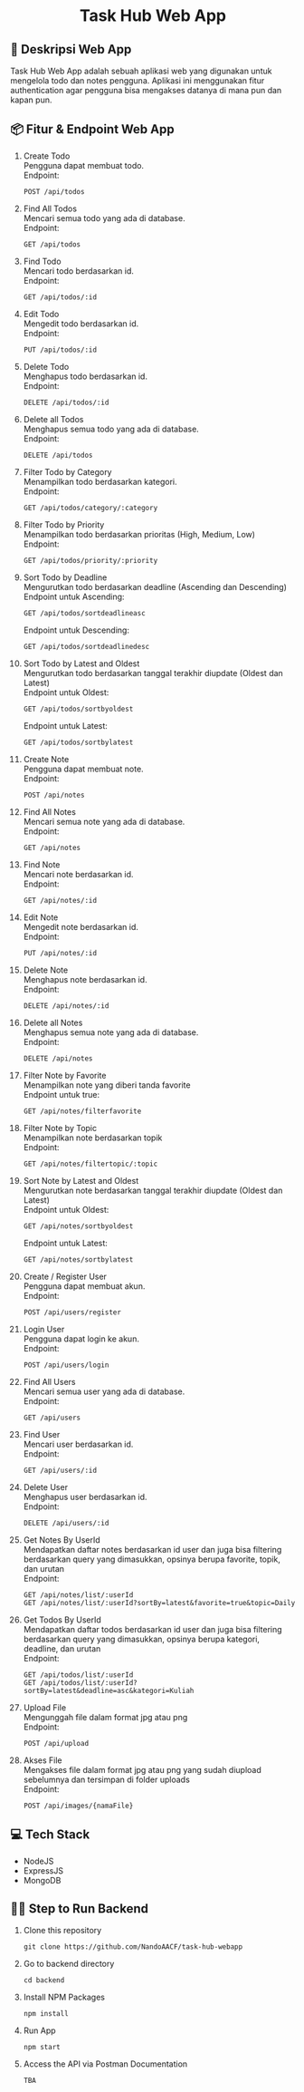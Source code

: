 <h1 align="center">
    Task Hub Web App
</h1>

## 📝 Deskripsi Web App
Task Hub Web App adalah sebuah aplikasi web yang digunakan untuk mengelola todo dan notes pengguna. Aplikasi ini menggunakan fitur authentication agar pengguna bisa mengakses datanya di mana pun dan kapan pun. 

## 📦 Fitur & Endpoint Web App
1. Create Todo <br>
    Pengguna dapat membuat todo. <br>
    Endpoint: <br>
    ````````````
    POST /api/todos
    ````````````
2. Find All Todos <br>
    Mencari semua todo yang ada di database. <br>
    Endpoint: <br>
    ````````````
    GET /api/todos
    ````````````
3. Find Todo <br>
    Mencari todo berdasarkan id. <br>
    Endpoint: <br>
    ````````````
    GET /api/todos/:id
    ````````````
4. Edit Todo <br>
    Mengedit todo berdasarkan id. <br>
    Endpoint: <br>
    ````````````
    PUT /api/todos/:id
    ````````````
5. Delete Todo <br>
    Menghapus todo berdasarkan id. <br>
    Endpoint: <br>
    ````````````
    DELETE /api/todos/:id
    ````````````
6. Delete all Todos <br>
    Menghapus semua todo yang ada di database. <br>
    Endpoint: <br>
    ````````````
    DELETE /api/todos
    ````````````
7. Filter Todo by Category <br>
    Menampilkan todo berdasarkan kategori. <br>
    Endpoint: <br>
    ````````````
    GET /api/todos/category/:category
    ````````````
8. Filter Todo by Priority <br>
    Menampilkan todo berdasarkan prioritas (High, Medium, Low) <br>
    Endpoint: <br>
    ````````````
    GET /api/todos/priority/:priority
    ````````````
9.  Sort Todo by Deadline <br>
    Mengurutkan todo berdasarkan deadline (Ascending dan Descending) <br>
    Endpoint untuk Ascending: <br>
    ````````````
    GET /api/todos/sortdeadlineasc
    ````````````
    Endpoint untuk Descending: <br>
    ````````````
    GET /api/todos/sortdeadlinedesc
    ````````````
10. Sort Todo by Latest and Oldest <br>
    Mengurutkan todo berdasarkan tanggal terakhir diupdate (Oldest dan Latest) <br>
    Endpoint untuk Oldest: <br>
    ````````````
    GET /api/todos/sortbyoldest
    ````````````
    Endpoint untuk Latest: <br>
    ````````````
    GET /api/todos/sortbylatest
    ````````````
11. Create Note <br>
    Pengguna dapat membuat note. <br>
    Endpoint: <br>
    ````````````
    POST /api/notes
    ````````````
12. Find All Notes <br>
    Mencari semua note yang ada di database. <br>
    Endpoint: <br>
    ````````````
    GET /api/notes
    ````````````
13. Find Note <br>
    Mencari note berdasarkan id. <br>
    Endpoint: <br>
    ````````````
    GET /api/notes/:id
    ````````````
14. Edit Note <br>
    Mengedit note berdasarkan id. <br>
    Endpoint: <br>
    ````````````
    PUT /api/notes/:id
    ````````````
15. Delete Note <br>
    Menghapus note berdasarkan id. <br>
    Endpoint: <br>
    ````````````
    DELETE /api/notes/:id
    ````````````
16. Delete all Notes <br>
    Menghapus semua note yang ada di database. <br>
    Endpoint: <br>
    ````````````
    DELETE /api/notes
    ````````````
17. Filter Note by Favorite <br>
    Menampilkan note yang diberi tanda favorite <br>
    Endpoint untuk true: <br>
    ````````````
    GET /api/notes/filterfavorite
    ````````````
18. Filter Note by Topic <br>
    Menampilkan note berdasarkan topik <br>
    Endpoint: <br>
    ````````````
    GET /api/notes/filtertopic/:topic
    ````````````
19. Sort Note by Latest and Oldest <br>
    Mengurutkan note berdasarkan tanggal terakhir diupdate (Oldest dan Latest) <br>
    Endpoint untuk Oldest: <br>
    ````````````
    GET /api/notes/sortbyoldest
    ````````````
    Endpoint untuk Latest: <br>
    ````````````
    GET /api/notes/sortbylatest
    ````````````
20. Create / Register User <br>
    Pengguna dapat membuat akun. <br>
    Endpoint: <br>
    ````````````
    POST /api/users/register
    ````````````
21. Login User <br>
    Pengguna dapat login ke akun. <br>
    Endpoint: <br>
    ````````````
    POST /api/users/login
    ````````````
22. Find All Users <br>
    Mencari semua user yang ada di database. <br>
    Endpoint: <br>
    ````````````
    GET /api/users
    ````````````
23. Find User <br>
    Mencari user berdasarkan id. <br>
    Endpoint: <br>
    ````````````
    GET /api/users/:id
    ````````````
24. Delete User <br>
    Menghapus user berdasarkan id. <br>
    Endpoint: <br>
    ````````````
    DELETE /api/users/:id
    ````````````
24. Get Notes By UserId <br>
    Mendapatkan daftar notes berdasarkan id user dan juga bisa filtering berdasarkan query yang dimasukkan, opsinya berupa favorite, topik, dan urutan<br>
    Endpoint: <br>
    ````````````
    GET /api/notes/list/:userId
    GET /api/notes/list/:userId?sortBy=latest&favorite=true&topic=Daily
    ````````````
25. Get Todos By UserId <br>
    Mendapatkan daftar todos berdasarkan id user dan juga bisa filtering berdasarkan query yang dimasukkan, opsinya berupa kategori, deadline, dan urutan <br>
    Endpoint: <br>
    ````````````
    GET /api/todos/list/:userId
    GET /api/todos/list/:userId?sortBy=latest&deadline=asc&kategori=Kuliah
    ````````````
26. Upload File <br>
    Mengunggah file dalam format jpg atau png <br>
    Endpoint: <br>
    ````````````
    POST /api/upload
    ````````````
27. Akses File <br>
    Mengakses file dalam format jpg atau png yang sudah diupload sebelumnya dan tersimpan di folder uploads <br>
    Endpoint: <br>
    ````````````
    POST /api/images/{namaFile}
    ````````````

## 💻 Tech Stack
- NodeJS
- ExpressJS
- MongoDB

## 👨‍💻 Step to Run Backend
1. Clone this repository
    ```````````
    git clone https://github.com/NandoAACF/task-hub-webapp
    ```````````
2. Go to backend directory
    ```````````
    cd backend
    ```````````
3. Install NPM Packages
    ```````````
    npm install
    ```````````
4. Run App
    ```````````
    npm start
    ```````````
5. Access the API via Postman Documentation
    ```````````
    TBA
    ```````````
